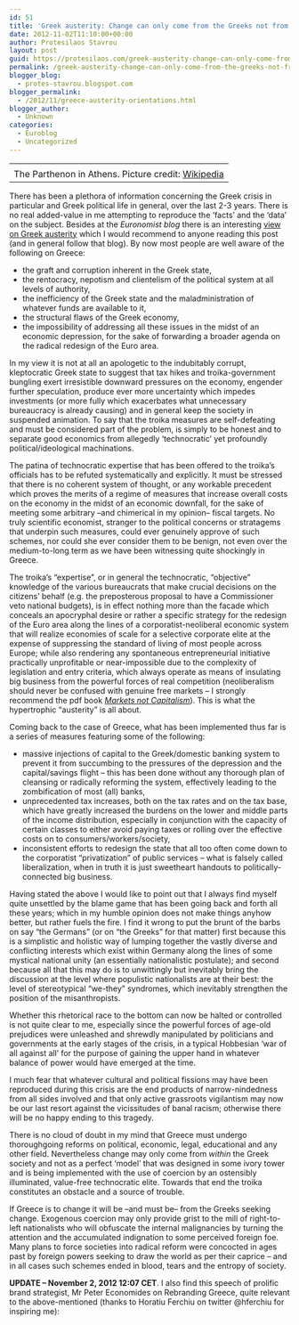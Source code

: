 ```yaml
---
id: 51
title: 'Greek austerity: Change can only come from the Greeks not from the troika'
date: 2012-11-02T11:10:00+00:00
author: Protesilaos Stavrou
layout: post
guid: https://protesilaos.com/greek-austerity-change-can-only-come-from-the-greeks-not-from-the-troika/
permalink: /greek-austerity-change-can-only-come-from-the-greeks-not-from-the-troika/
blogger_blog:
  - protes-stavrou.blogspot.com
blogger_permalink:
  - /2012/11/greece-austerity-orientations.html
blogger_author:
  - Unknown
categories:
  - Euroblog
  - Uncategorized
---
```

<table align="center" cellpadding="0" cellspacing="0" class="tr-caption-container" style="margin-left: auto; margin-right: auto; text-align: center;">
  <tr>
    <td style="text-align: center;">
    </td>
  </tr>
  
  <tr>
    <td class="tr-caption" style="text-align: center;">
      The Parthenon in Athens. Picture credit: <a href="http://en.wikipedia.org/wiki/Greece" target="_blank">Wikipedia</a>
    </td>
  </tr>
</table>

There has been a plethora of information concerning the Greek crisis in particular and Greek political life in general, over the last 2-3 years. There is no real added-value in me attempting to reproduce the &#8216;facts&#8217; and the &#8216;data&#8217; on the subject. Besides at the _Euronomist blog_ there is an interesting <a href="http://euronomist.blogspot.be/2012/11/poor-greece-literally.html" target="_blank">view on Greek austerity</a> which I would recommend to anyone reading this post (and in general follow that blog). By now most people are well aware of the following on Greece:

  * the graft and corruption inherent in the Greek state,
  * the rentocracy, nepotism and clientelism of the political system at all levels of authority,
  * the inefficiency of the Greek state and the maladministration of whatever funds are available to it,
  * the structural flaws of the Greek economy,
  * the impossibility of addressing all these issues in the midst of an economic depression, for the sake of forwarding a broader agenda on the radical redesign of the Euro area.

In my view it is not at all an apologetic to the indubitably corrupt, kleptocratic Greek state to suggest that tax hikes and troika-government bungling exert irresistible downward pressures on the economy, engender further speculation, produce ever more uncertainty which impedes investments (or more fully which exacerbates what unnecessary bureaucracy is already causing) and in general keep the society in suspended animation. To say that the troika measures are self-defeating and must be considered part of the problem, is simply to be honest and to separate good economics from allegedly &#8216;technocratic&#8217; yet profoundly political/ideological machinations. <a name="more"></a> 

The patina of technocratic expertise that has been offered to the troika&#8217;s officials has to be refuted systematically and explicitly. It must be stressed that there is no coherent system of thought, or any workable precedent which proves the merits of a regime of measures that increase overall costs on the economy in the midst of an economic downfall, for the sake of meeting some arbitrary –and chimerical in my opinion– fiscal targets. No truly scientific economist, stranger to the political concerns or stratagems that underpin such measures, could ever genuinely approve of such schemes, nor could she ever consider them to be benign, not even over the medium-to-long term as we have been witnessing quite shockingly in Greece.

The troika&#8217;s &#8220;expertise&#8221;, or in general the technocratic, &#8220;objective&#8221; knowledge of the various bureaucrats that make crucial decisions on the citizens&#8217; behalf (e.g. the preposterous proposal to have a Commissioner veto national budgets), is in effect nothing more than the facade which conceals an apocryphal desire or rather a specific strategy for the redesign of the Euro area along the lines of a corporatist-neoliberal economic system that will realize economies of scale for a selective corporate elite at the expense of suppressing the standard of living of most people across Europe; while also rendering any spontaneous entrepreneurial initiative practically unprofitable or near-impossible due to the complexity of legislation and entry criteria, which always operate as means of insulating big business from the powerful forces of real competition (neoliberalism should never be confused with genuine free markets – I strongly recommend the pdf book _<a href="http://radgeek.com/gt/2011/10/Markets-Not-Capitalism-2011-Chartier-and-Johnson.pdf" target="_blank">Markets not Capitalism</a>_). This is what the hypertrophic &#8220;austerity&#8221; is all about.

Coming back to the case of Greece, what has been implemented thus far is a series of measures featuring some of the following:

  * massive injections of capital to the Greek/domestic banking system to prevent it from succumbing to the pressures of the depression and the capital/savings flight – this has been done without any thorough plan of cleansing or radically reforming the system, effectively leading to the zombification of most (all) banks,
  * unprecedented tax increases, both on the tax rates and on the tax base, which have greatly increased the burdens on the lower and middle parts of the income distribution, especially in conjunction with the capacity of certain classes to either avoid paying taxes or rolling over the effective costs on to consumers/workers/society,
  * inconsistent efforts to redesign the state that all too often come down to the corporatist &#8220;privatization&#8221; of public services – what is falsely called liberalization, when in truth it is just sweetheart handouts to politically-connected big business.

Having stated the above I would like to point out that I always find myself quite unsettled by the blame game that has been going back and forth all these years; which in my humble opinion does not make things anyhow better, but rather fuels the fire. I find it wrong to put the brunt of the barbs on say &#8220;the Germans&#8221; (or on &#8220;the Greeks&#8221; for that matter) first because this is a simplistic and holistic way of lumping together the vastly diverse and conflicting interests which exist within Germany along the lines of some mystical national unity (an essentially nationalistic postulate); and second because all that this may do is to unwittingly but inevitably bring the discussion at the level where populistic nationalists are at their best: the level of stereotypical &#8220;we-they&#8221; syndromes, which inevitably strengthen the position of the misanthropists. 

Whether this rhetorical race to the bottom can now be halted or controlled is not quite clear to me, especially since the powerful forces of age-old prejudices were unleashed and shrewdly manipulated by politicians and governments at the early stages of the crisis, in a typical Hobbesian &#8216;war of all against all&#8217; for the purpose of gaining the upper hand in whatever balance of power would have emerged at the time. 

I much fear that whatever cultural and political fissions may have been reproduced during this crisis are the end products of narrow-nindedness from all sides involved and that only active grassroots vigilantism may now be our last resort against the vicissitudes of banal racism; otherwise there will be no happy ending to this tragedy.

There is no cloud of doubt in my mind that Greece must undergo thoroughgoing reforms on political, economic, legal, educational and any other field. Nevertheless change may only come from _within_ the Greek society and not as a perfect &#8216;model&#8217; that was designed in some ivory tower and is being implemented with the use of coercion by an ostensibly illuminated, value-free technocratic elite. Towards that end the troika constitutes an obstacle and a source of trouble.

If Greece is to change it will be –and must be– from the Greeks seeking change. Exogenous coercion may only provide grist to the mill of right-to-left nationalists who will obfuscate the internal malignancies by turning the attention and the accumulated indignation to some perceived foreign foe. Many plans to force societies into radical reform were concocted in ages past by foreign powers seeking to draw the world as per their caprice – and in all cases such schemes ended in blood, tears and the entropy of society.

**UPDATE – November 2, 2012 12:07 CET**. I also find this speech of prolific brand strategist, Mr Peter Economides on Rebranding Greece, quite relevant to the above-mentioned (thanks to Horatiu Ferchiu on twitter @hferchiu for inspiring me):

<div id="video">
</div>